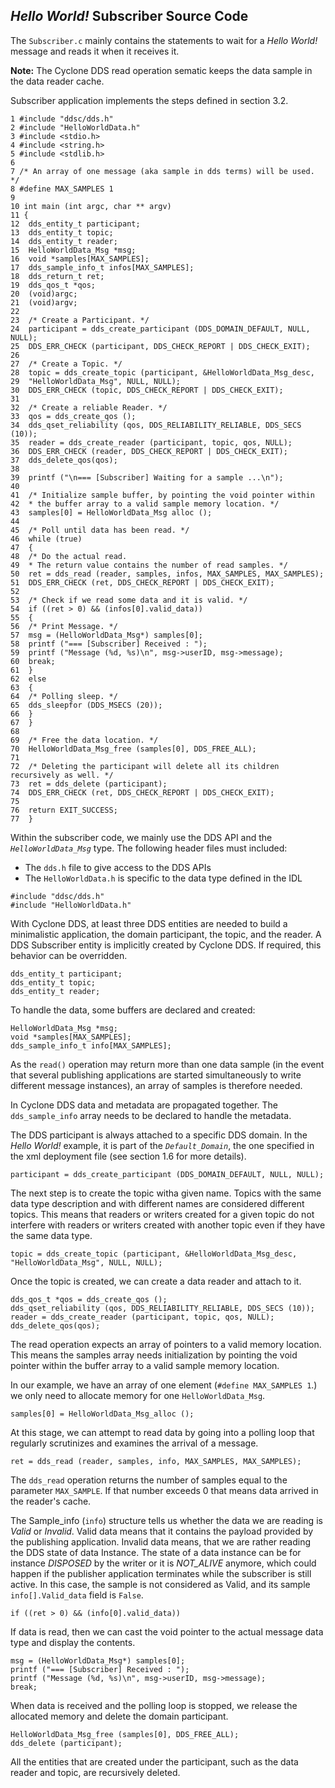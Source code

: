 ## _Hello World!_ Subscriber Source Code

The `Subscriber.c` mainly contains the statements to wait for a _Hello World!_ message and reads it when it receives it.

**Note:** The Cyclone DDS read operation sematic keeps the data sample in the data reader cache.

Subscriber application implements the steps defined in section 3.2.

```
1 #include "ddsc/dds.h"
2 #include "HelloWorldData.h"
3 #include <stdio.h>
4 #include <string.h>
5 #include <stdlib.h>
6
7 /* An array of one message (aka sample in dds terms) will be used. */
8 #define MAX_SAMPLES 1
9
10 int main (int argc, char ** argv)
11 {
12	dds_entity_t participant;
13	dds_entity_t topic;
14 	dds_entity_t reader;
15 	HelloWorldData_Msg *msg;
16	void *samples[MAX_SAMPLES];
17	dds_sample_info_t infos[MAX_SAMPLES];
18	dds_return_t ret;
19	dds_qos_t *qos;
20	(void)argc;
21	(void)argv;
22
23	/* Create a Participant. */
24	participant = dds_create_participant (DDS_DOMAIN_DEFAULT, NULL, NULL);
25	DDS_ERR_CHECK (participant, DDS_CHECK_REPORT | DDS_CHECK_EXIT);
26
27	/* Create a Topic. */
28	topic = dds_create_topic (participant, &HelloWorldData_Msg_desc,
29	"HelloWorldData_Msg", NULL, NULL);
30	DDS_ERR_CHECK (topic, DDS_CHECK_REPORT | DDS_CHECK_EXIT);
31
32	/* Create a reliable Reader. */
33	qos = dds_create_qos ();
34	dds_qset_reliability (qos, DDS_RELIABILITY_RELIABLE, DDS_SECS (10));
35	reader = dds_create_reader (participant, topic, qos, NULL);
36	DDS_ERR_CHECK (reader, DDS_CHECK_REPORT | DDS_CHECK_EXIT);
37	dds_delete_qos(qos);
38
39	printf ("\n=== [Subscriber] Waiting for a sample ...\n");
40
41	/* Initialize sample buffer, by pointing the void pointer within
42	* the buffer array to a valid sample memory location. */
43	samples[0] = HelloWorldData_Msg alloc ();
44
45	/* Poll until data has been read. */
46	while (true)
47	{
48	/* Do the actual read.
49	* The return value contains the number of read samples. */
50	ret = dds_read (reader, samples, infos, MAX_SAMPLES, MAX_SAMPLES);
51	DDS_ERR_CHECK (ret, DDS_CHECK_REPORT | DDS_CHECK_EXIT);
52
53	/* Check if we read some data and it is valid. */
54	if ((ret > 0) && (infos[0].valid_data))
55	{
56	/* Print Message. */
57	msg = (HelloWorldData_Msg*) samples[0];
58	printf ("=== [Subscriber] Received : ");
59	printf ("Message (%d, %s)\n", msg->userID, msg->message);
60	break;
61	}
62	else
63	{
64	/* Polling sleep. */
65	dds_sleepfor (DDS_MSECS (20));
66	}
67	}
68
69	/* Free the data location. */
70	HelloWorldData_Msg_free (samples[0], DDS_FREE_ALL);
71
72	/* Deleting the participant will delete all its children recursively as well. */
73	ret = dds_delete (participant);
74	DDS_ERR_CHECK (ret, DDS_CHECK_REPORT | DDS_CHECK_EXIT);
75
76 	return EXIT_SUCCESS;
77  }
```


Within the subscriber code, we mainly use the DDS API and the _`HelloWorldData_Msg`_ type. The following header files must included:

- The `dds.h` file to give access to the DDS APIs
- The `HelloWorldData.h` is specific to the data type defined in the IDL

```
#include "ddsc/dds.h"
#include "HelloWorldData.h"
```


With Cyclone DDS, at least three DDS entities are needed to build a minimalistic application, the domain participant, the topic, and the reader. A DDS Subscriber entity is implicitly created by Cyclone DDS. If required, this behavior can be overridden.

```
dds_entity_t participant; 
dds_entity_t topic; 
dds_entity_t reader;
```


To handle the data, some buffers are declared and created: 

```
HelloWorldData_Msg *msg; 
void *samples[MAX_SAMPLES];
dds_sample_info_t info[MAX_SAMPLES];
```

As the `read()` operation may return more than one data sample (in the event that several publishing applications are started simultaneously to write different message instances), an array of samples is therefore needed.

In Cyclone DDS data and metadata are propagated together. The `dds_sample_info` array needs to be declared to handle the metadata.

The DDS participant is always attached to a specific DDS domain. In the _Hello World!_ example, it is part of the _`Default_Domain`_, the one specified in the xml deployment file (see section 1.6 for more details).

```
participant = dds_create_participant (DDS_DOMAIN_DEFAULT, NULL, NULL);
```

The next step is to create the topic witha given name. Topics with the same data type description and with different names are considered different topics. This means that readers or writers created for a given topic do not interfere with readers or writers created with another topic even if they have the same data type.

```
topic = dds_create_topic (participant, &HelloWorldData_Msg_desc, "HelloWorldData_Msg", NULL, NULL);
```


Once the topic is created, we can create a data reader and attach to it. 

```
dds_qos_t *qos = dds_create_qos ();
dds_qset_reliability (qos, DDS_RELIABILITY_RELIABLE, DDS_SECS (10)); 
reader = dds_create_reader (participant, topic, qos, NULL); 
dds_delete_qos(qos);
```

The read operation expects an array of pointers to a valid memory location. This means the samples array needs initialization by pointing the void pointer within the buffer array to a valid sample memory location.

In our example, we have an array of one element (`#define MAX_SAMPLES 1`.) we only need to allocate memory for one `HelloWorldData_Msg`.

```
samples[0] = HelloWorldData_Msg_alloc ();
```

At this stage, we can attempt to read data by going into a polling loop that regularly scrutinizes and examines the arrival of a message.

```
ret = dds_read (reader, samples, info, MAX_SAMPLES, MAX_SAMPLES);
```


The `dds_read` operation returns the number of samples equal to the parameter `MAX_SAMPLE`. If that number exceeds 0 that means data arrived in the reader's cache.

The Sample_info (`info`) structure tells us whether the data we are reading is _Valid_ or _Invalid_. Valid data means that it contains the payload provided by the publishing application. Invalid data means, that we are rather reading the DDS state of data Instance. The state of a data instance can be for instance _DISPOSED_ by the writer or it is _NOT\_ALIVE_ anymore, which could happen if the publisher application terminates while the subscriber is still active. In this case, the sample is not considered as Valid, and its sample `info[].Valid_data` field is `False`.

```
if ((ret > 0) && (info[0].valid_data))
```


If data is read, then we can cast the void pointer to the actual message data type and display the contents.

```
msg = (HelloWorldData_Msg*) samples[0]; 
printf ("=== [Subscriber] Received : ");
printf ("Message (%d, %s)\n", msg->userID, msg->message);
break;
```


When data is received and the polling loop is stopped, we release the allocated memory and delete the domain participant. 

```
HelloWorldData_Msg_free (samples[0], DDS_FREE_ALL); 
dds_delete (participant);
```

All the entities that are created under the participant, such as the data reader and topic, are recursively deleted.